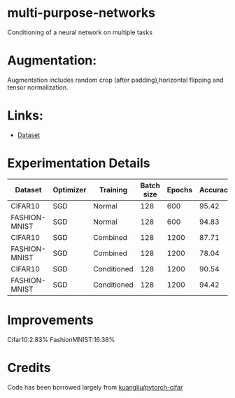 # multi-purpose-networks
Conditioning of a neural network on multiple tasks 


# Augmentation:

Augmentation includes random crop (after padding),horizontal flipping and tensor normalization.

# Links:
- [Dataset](https://drive.google.com/file/d/1HSABKh49dAS6uCVXNp7e4iD5tkpXMH3P/view?usp=sharing)

# Experimentation Details
| Dataset       | Optimizer | Training    | Batch size | Epochs | Accuracy(%) |
|---------------|-----------|-------------|------------|--------|-------------|
| CIFAR10       | SGD       | Normal      | 128        | 600    | 95.42       |
| FASHION-MNIST | SGD       | Normal      | 128        | 600    | 94.83      |
| CIFAR10       | SGD       | Combined    | 128        | 1200    | 87.71       |
| FASHION-MNIST | SGD       | Combined    | 128        | 1200    | 78.04        |
| CIFAR10       | SGD       | Conditioned | 128        | 1200    | 90.54           |
| FASHION-MNIST | SGD       | Conditioned | 128        | 1200    | 94.42           |

# Improvements 
Cifar10:2.83%
FashionMNIST:16.38%
# Credits

Code has been borrowed largely from [kuangliu/pytorch-cifar](https://github.com/kuangliu/pytorch-cifar)

